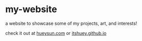 # my-website
a website to showcase some of my projects, art, and interests!

check it out at [hueysun.com](hueysun.com) or [itshuey.github.io](itshuey.github.io)


